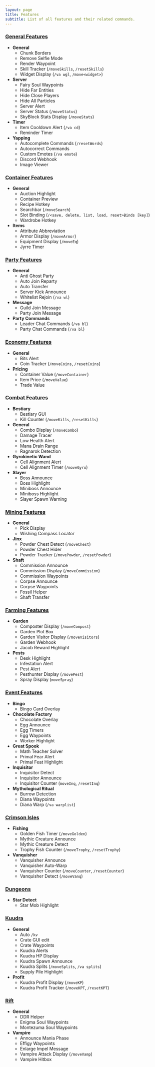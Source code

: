 ```yaml
---
layout: page
title: Features
subtitle: List of all features and their related commands.
---
```


### <u>General Features</u>
- **General**
    - Chunk Borders
    - Remove Selfie Mode
    - Render Waypoint
    - Skill Tracker (`/moveSkills`, `/resetSkills`)
    - Widget Display (`/va wgl`, `/move<widget>`)
- **Server**
    - Fairy Soul Waypoints
    - Hide Far Entities
    - Hide Close Players
    - Hide All Particles
    - Server Alert
    - Server Status (`/moveStatus`)
    - SkyBlock Stats Display (`/moveStats`)
- **Timer**
    - Item Cooldown Alert (`/va cd`)
    - Reminder Timer
- **Yapping**
    - Autocomplete Commands (`/resetWords`)
    - Autocorrect Commands
    - Custom Emotes (`/va emote`)
    - Discord Webhook
    - Image Viewer

### <u>Container Features</u>
- **General**
    - Auction Highlight
    - Container Preview
    - Recipe Hotkey
    - Searchbar (`/moveSearch`)
    - Slot Binding (`/<save, delete, list, load, reset>Binds [key]`)
    - Wardrobe Hotkey
- **Items**
    - Attribute Abbreviation
    - Armor Display (`/moveArmor`)
    - Equipment Display (`/moveEq`)
    - Jyrre Timer

### <u>Party Features</u>
- **General**
    - Anti Ghost Party
    - Auto Join Reparty
    - Auto Transfer
    - Server Kick Announce
    - Whitelist Rejoin (`/va wl`)
- **Message**
    - Guild Join Message
    - Party Join Message
- **Party Commands**
    - Leader Chat Commands (`/va bl`)
    - Party Chat Commands (`/va bl`)

### <u>Economy Features</u>
- **General**
    - Bits Alert
    - Coin Tracker (`/moveCoins`, `/resetCoins`)
- **Pricing**
    - Container Value (`/moveContainer`)
    - Item Price (`/moveValue`)
    - Trade Value

### <u>Combat Features</u>
- **Bestiary**
    - Bestiary GUI
    - Kill Counter (`/moveKills`, `/resetKills`)
- **General**
    - Combo Display (`/moveCombo`)
    - Damage Tracer
    - Low Health Alert
    - Mana Drain Range
    - Ragnarok Detection
- **Gyrokinetic Wand**
    - Cell Alignment Alert
    - Cell Alignment Timer (`/moveGyro`)
- **Slayer**
    - Boss Announce
    - Boss Highlight
    - Miniboss Announce
    - Miniboss Highlight
    - Slayer Spawn Warning

### <u>Mining Features</u>
- **General**
    - Pick Display
    - Wishing Compass Locator
- **Jinx**
    - Powder Chest Detect (`/moveChest`)
    - Powder Chest Hider
    - Powder Tracker (`/movePowder`, `/resetPowder`)
- **Shaft**
    - Commission Announce
    - Commission Display (`/moveCommission`)
    - Commission Waypoints
    - Corpse Announce
    - Corpse Waypoints
    - Fossil Helper
    - Shaft Transfer

### <u>Farming Features</u>
- **Garden**
    - Composter Display (`/moveCompost`)
    - Garden Plot Box
    - Garden Visitor Display (`/moveVisitors`)
    - Garden Webhook
    - Jacob Reward Highlight
- **Pests**
    - Desk Highlight
    - Infestation Alert
    - Pest Alert
    - Pesthunter Display (`/movePest`)
    - Spray Display (`moveSpray`)

### <u>Event Features</u>
- **Bingo**
    - Bingo Card Overlay
- **Chocolate Factory**
    - Chocolate Overlay
    - Egg Announce
    - Egg Timers
    - Egg Waypoints
    - Worker Highlight
- **Great Spook**
    - Math Teacher Solver
    - Primal Fear Alert
    - Primal Feat Highlight
- **Inquisitor**
    - Inquisitor Detect
    - Inquisitor Announce
    - Inquisitor Counter (`moveInq`, `/resetInq`)
- **Mythological Ritual**
    - Burrow Detection
    - Diana Waypoints
    - Diana Warp (`/va warplist`)

### <u>Crimson Isles</u>
- **Fishing**
    - Golden Fish Timer (`/moveGolden`)
    - Mythic Creature Announce
    - Mythic Creature Detect
    - Trophy Fish Counter (`/moveTrophy`, `/resetTrophy`)
- **Vanquisher**
    - Vanquisher Announce
    - Vanquisher Auto-Warp
    - Vanquisher Counter (`/moveCounter`, `/resetCounter`)
    - Vanquisher Detect (`/moveVanq`)

### <u>Dungeons</u>
- **Star Detect**
    - Star Mob Highlight

### <u>Kuudra</u>
- **General**
    - Auto `/kv`
    - Crate GUI edit
    - Crate Waypoints
    - Kuudra Alerts
    - Kuudra HP Display
    - Kuudra Spawn Announce
    - Kuudra Splits (`/moveSplits`, `/va splits`)
    - Supply Pile Highlight
- **Profit**
    - Kuudra Profit Display (`/moveKP`)
    - Kuudra Profit Tracker (`/moveKPT`, `/resetKPT`)

### <u>Rift</u>
- **General**
    - DDR Helper
    - Enigma Soul Waypoints
    - Montezuma Soul Waypoints
- **Vampire**
    - Announce Mania Phase
    - Effigy Waypoints
    - Enlarge Impel Message
    - Vampire Attack Display (`/moveVamp`)
    - Vampire Hitbox
